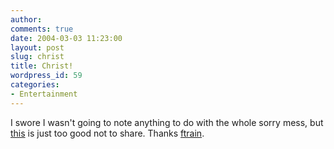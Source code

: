 ```yaml
---
author:
comments: true
date: 2004-03-03 11:23:00
layout: post
slug: christ
title: Christ!
wordpress_id: 59
categories:
- Entertainment
---
```


I swore I wasn't going to note anything to do with the whole sorry mess, but [this](http://www.themorningnews.org/archives/stories/the_passion_of_the_christ_blooper_reel.php) is just too good not to share. Thanks [ftrain](http://www.ftrain.com/). 
